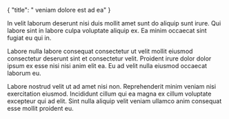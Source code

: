 {
  "title": " veniam dolore est ad ea"
}

In velit laborum deserunt nisi duis mollit amet sunt do aliquip sunt irure. Qui labore sint in labore culpa voluptate aliquip ex. Ea minim occaecat sint fugiat eu qui in.

Labore nulla labore consequat consectetur ut velit mollit eiusmod consectetur deserunt sint et consectetur velit. Proident irure dolor dolor ipsum ex esse nisi nisi anim elit ea. Eu ad velit nulla eiusmod occaecat laborum eu.

Labore nostrud velit ut ad amet nisi non. Reprehenderit minim veniam nisi exercitation eiusmod. Incididunt cillum qui ea magna ex cillum voluptate excepteur qui ad elit. Sint nulla aliquip velit veniam ullamco anim consequat esse mollit proident eu.